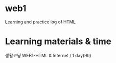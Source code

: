 # web1
Learning and practice log of HTML

# Learning materials & time
생활코딩 WEB1-HTML & Internet / 1 day(9h)
